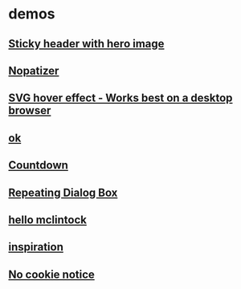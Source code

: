 # demos

## [Sticky header with hero image](/sticky-header)

## [Nopatizer](/nopatizer)

## [SVG hover effect - Works best on a desktop browser](/svg-hover)

## [ok](/ok)

## [Countdown](/countdown)

## [Repeating Dialog Box](/repeating-dialog-box)

## [hello mclintock](/mclintock)

## [inspiration](/inspiration)

## [No cookie notice](/no-cookie-notice)

